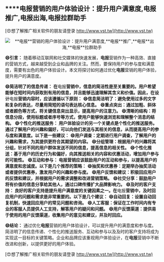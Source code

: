## ****电报**营销的用户体验设计：提升用户满意度,**电报**推广,**电报**出海,**电报**拉群助手**

[😍想了解推广相关软件的朋友请登录 http://www.vst.tw](http://www.vst.tw)

 <center><img src="https://vst.tw/MP4/tuiguang/png/2.png" alt="**电报**营销的用户体验设计：提升用户满意度,**电报**推广,**电报**出海,**电报**拉群助手"></center>

**😄引言：**
随着移动互联网和社交媒体的快速发展，**电报**营销作为一种高效、直接的营销方式，越来越受到企业和品牌的关注。然而，要保持用户的参与度和满意度，需要有出色的用户体验设计。本文将探讨如何通过优化**电报**营销的用户体验，提升用户的满意度。

**😄简洁明了的信息传递： 在**电报**营销中，信息的简洁性是至关重要的。用户希望能够在短时间内获取到有用的信息，并且能够迅速理解其含义和价值。因此，在设计**电报**营销内容时，应该遵循以下原则：**
**😄信息简洁明了：避免使用过多的文字和复杂的表达，尽量用简短的语句表达核心信息。**
**😄重点突出：通过加粗、斜体或者颜色等方式，将关键信息突出显示，提高用户的注意力。**
**😄清晰的结构：将信息分段，使用标题或者序号等方式，使用户能够快速浏览和理解整个消息的结构。**
**😄个性化的推送服务： 用户体验设计的另一个关键点是个性化的推送服务。通过了解用户的兴趣和偏好，可以向他们发送与其相关的信息，从而提高用户的参与度和满意度。以下是一些建议：**
**😄用户调查：定期进行用户调查，了解用户的兴趣和需求，为其提供更符合其期望的内容。**
**😄分组管理：根据用户的兴趣将其分组，针对不同的用户群体发送不同的信息，提高信息的相关性。**
**😄个性化推送：基于用户的历史行为和偏好，向其推送相关的内容和优惠活动，增加用户参与的可能性。**
**😄互动和参与： **电报**营销应该鼓励用户的互动和参与，以提高用户的满意度和忠诚度。以下是几个推荐的策略：**
**😄抽奖和优惠券：定期举办抽奖活动或者提供优惠券，激发用户的兴趣和参与度。**
**😄用户反馈和建议：积极回应用户的反馈和建议，并根据用户的需求调整和改进营销策略。**
**😄社交分享：鼓励用户将有价值的信息分享给其他人，通过口碑传播扩大品牌影响力。**
**😄及时的客户支持： 良好的客户支持是提升用户满意度的关键因素之一。在**电报**营销中，及时回应用户的问题和需求是非常重要的。以下是几个建议：**
**😄自动回复：设置自动回复机制，快速回应用户的常见问题和咨询。**
**😄人工客服：保证在工作时间内有专业的客服人员提供人工支持，解答用户的疑问和问题。**
**😄用户反馈渠道：提供易于使用的用户反馈渠道，收集用户的意见和建议，并及时回应。**

**😄结论：**
通过优化**电报**营销的用户体验设计，可以提升用户的满意度和参与度。简洁明了的信息传递、个性化的推送服务、互动和参与以及及时的客户支持将成为实现这一目标的关键策略。企业和品牌应该重视用户体验设计，在**电报**营销中不断改进和创新，以提供更好的用户体验。

[😍想了解推广相关软件的朋友请登录 http://www.vst.tw](http://www.vst.tw)



